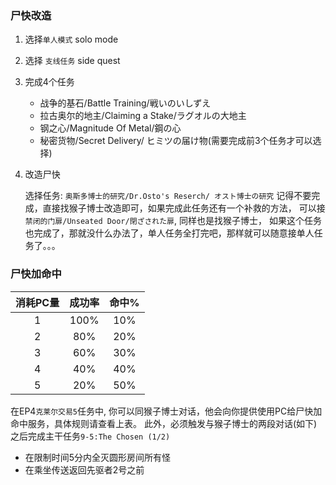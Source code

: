 
### 尸快改造
1. 选择`单人模式` solo mode
2. 选择 `支线任务` side quest
3. 完成4个任务
   
    * 战争的基石/Battle Training/戦いのいしずえ
    * 拉古奥尔的地主/Claiming a Stake/ラグオルの大地主
    * 钢之心/Magnitude Of Metal/鋼の心
    * 秘密货物/Secret Delivery/ ヒミツの届け物(需要完成前3个任务才可以选择)
    
4. 改造尸快
   
   选择任务: `奥斯多博士的研究/Dr.Osto's Reserch/ オスト博士の研究`
   记得不要完成，直接找猴子博士改造即可，如果完成此任务还有一个补救的方法，
   可以接`禁闭的门扉/Unseated Door/閉ざされた扉`, 同样也是找猴子博士，
   如果这个任务也完成了，那就没什么办法了，单人任务全打完吧，那样就可以随意接单人任务了。。。
   

### 尸快加命中

|消耗PC量|成功率|命中%|
|:---:|:---:|:---:|
|1|100%|10%|
|2|80%|20%|
|3|60%|30%|
|4|40%|40%|
|5|20%|50%|

在EP4`克莱尔交易5`任务中, 你可以同猴子博士对话，他会向你提供使用PC给尸快加命中服务，具体规则请查看上表。
此外，必须触发与猴子博士的两段对话(如下)之后完成主干任务`9-5:The Chosen (1/2)`

* 在限制时间5分内全灭圆形房间所有怪
* 在乘坐传送返回先驱者2号之前